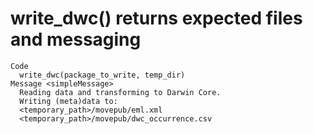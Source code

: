 # write_dwc() returns expected files and messaging

    Code
      write_dwc(package_to_write, temp_dir)
    Message <simpleMessage>
      Reading data and transforming to Darwin Core.
      Writing (meta)data to:
      <temporary_path>/movepub/eml.xml
      <temporary_path>/movepub/dwc_occurrence.csv

